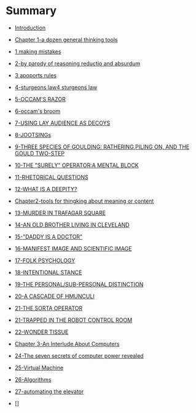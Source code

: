 # Summary
* [Introduction](README.md)

* [Chapter 1-a dozen general thinking tools](chapter1.md)
 * [1 making mistakes](1-making-mistakes.md)
 * [2-by parody of reasoning reductio and absurdum](2-by-parody-of-reasoningusing-reductio-ad-absurdum.md)
 * [3 apoports rules](3-rapoports-rules.md)
 * [4-sturgeons law4 sturgeons law](4-sturgeon's-law.md)
 * [5-OCCAM'S RAZOR](5-occam's-razor.md)
 * [6-occam's broom](6-occam's-broom.md)
 * [7-USING LAY AUDIENCE AS DECOYS](7-using-lay-audience-as-decoys.md)
 * [8-JOOTSINGs](8-jootsing.md)
 * [9-THREE SPECIES OF GOULDING: RATHERING,PILING ON, AND THE GOULD TWO-STEP](9-three-species-of-goulding-ratheringpiling-on-and-the-gould-two-step.md)
 * [10-THE "SURELY" OPERATOR:A MENTAL BLOCK](10-the-surely-operatora-mental-block.md)
 * [11-RHETORICAL QUESTIONS](11-rhetorical-questions.md)
 * [12-WHAT IS A DEEPITY?](12-what-is-a-deepity.md)
 
 
 
* [Chapter2-tools for thingking about meaning or content](chapter2.md)
 * [13-MURDER IN TRAFAGAR SQUARE](13-murder-in-trafagar-square.md)
 * [14-AN OLD BROTHER LIVING IN CLEVELAND](14-an-old-brother-living-in-cleveland.md)
 * [15-"DADDY IS A DOCTOR"](15-daddy-is-a-doctor.md)
 * [16-MANIFEST IMAGE AND SCIENTIFIC IMAGE](16-manifest-image-and-scientific-image.md)
 * [17-FOLK PSYCHOLOGY](17-folk-psychology.md)
 * [18-INTENTIONAL STANCE](18-intentional-stance.md)
 * [19-THE PERSONAL/SUB-PERSONAL DISTINCTION](the-personalsub-personal-distinction.md)
 * [20-A CASCADE OF HMUNCULI](20-a-cascade-of-hmunculi.md)
 * [21-THE SORTA OPERATOR](21-the-sorta-operator.md)
 * [21-TRAPPED IN THE ROBOT CONTROL 
ROOM](21-trapped-in-the-robot-control-room.md)
 * [22-WONDER TISSUE](22-wonder-tissue.md)
 
 
 
 * [Chapter 3-An Interlude About Computers](chapter3.md)
 * [24-The seven secrets of computer power revealed](24-the-seven-secrets-of-computer-power-revealed.md)
 * [25-Virtual Machine](25-virtual-machine.md)
 * [26-Algorithms]()
 * [27-automating the elevator](27-automating-the-elevator.md)
 * []

